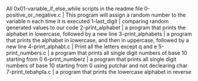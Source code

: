 All 0x01-variable_if_else_while scripts in the readme file
0-positive_or_negative.c | This program will assign a random number to the variable n each time it is executed
1-last_digit | comparing random generated values to our code
2-print_alphabet | a program that prints the alphabet in lowercase, followed by a new line
3-print_alphabets | a program that prints the alphabet in lowercase, and then in uppercase, followed by a new line
4-print_alphabt.c | Print all the letters except q and e
5-print_numbers.c | a program that prints all single digit numbers of base 10 starting from 0
6-print_numberz | a program that prints all single digit numbers of base 10 starting from 0 using putchar and not declearing char
7-print_tebahpla.c | a program that prints the lowercase alphabet in reverse
